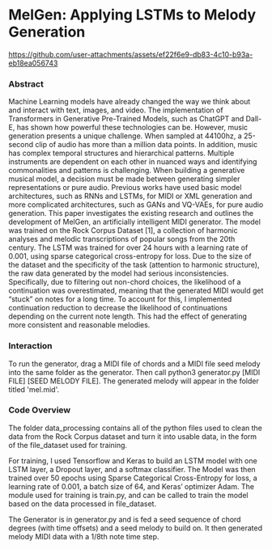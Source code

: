 






# MelGen: Applying LSTMs to Melody Generation

https://github.com/user-attachments/assets/ef22f6e9-db83-4c10-b93a-eb18ea056743

### Abstract

Machine Learning models have already changed the way we think about and interact with text, images, and video. The implementation of Transformers in Generative Pre-Trained Models, such as ChatGPT and Dall-E, has shown how powerful these technologies can be. However, music generation presents a unique challenge. When sampled at 44100hz, a 25-second clip of audio has more than a million data points. In addition, music has complex temporal structures and hierarchical patterns. Multiple instruments are dependent on each other in nuanced ways and identifying commonalities and patterns is challenging. When building a generative musical model, a decision must be made between generating simpler representations or pure audio. Previous works have used basic model architectures, such as RNNs and LSTMs, for MIDI or XML generation and more complicated architectures, such as GANs and VQ-VAEs, for pure audio generation. This paper investigates the existing research and outlines the development of MelGen, an artificially intelligent MIDI generator. The model was trained on the Rock Corpus Dataset [1], a collection of harmonic analyses and melodic transcriptions of popular songs from the 20th century. The LSTM was trained for over 24 hours with a learning rate of 0.001, using sparse categorical cross-entropy for loss. Due to the size of the dataset and the specificity of the task (attention to harmonic structure), the raw data generated by the model had serious inconsistencies. Specifically, due to filtering out non-chord choices, the likelihood of a continuation was overestimated, meaning that the generated MIDI would get “stuck” on notes for a long time. To account for this, I implemented continuation reduction to decrease the likelihood of continuations depending on the current note length. This had the effect of generating more consistent and reasonable melodies. 

### Interaction

To run the generator, drag a MIDI file of chords and a MIDI file seed melody into the same folder as the generator. Then call python3 generator.py [MIDI FILE] [SEED MELODY FILE]. The generated melody will appear in the folder titled 'mel.mid'. 

### Code Overview

The folder data_processing contains all of the python files used to clean the data from the Rock Corpus dataset and turn it into usable data, in the form of the file_dataset used for training. 

For training, I used Tensorflow and Keras to build an LSTM model with one LSTM layer, a Dropout layer, and a softmax classifier. The Model was then trained over 50 epochs using Sparse Categorical Cross-Entropy for loss, a learning rate of 0.001, a batch size of 64, and Keras’ optimizer Adam. The module used for training is train.py, and can be called to train the model based on the data processed in file_dataset. 

The Generator is in generator.py and is fed a seed sequence of chord degrees (with time offsets) and a seed melody to build on. It then generated melody MIDI data with a 1/8th note time step.

